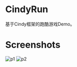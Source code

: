 # CindyRun

基于Cindy框架的跑酷游戏Demo。

# Screenshots
![p1](./screenshots/p1.jpg)
![p2](./screenshots/p2.jpg)
